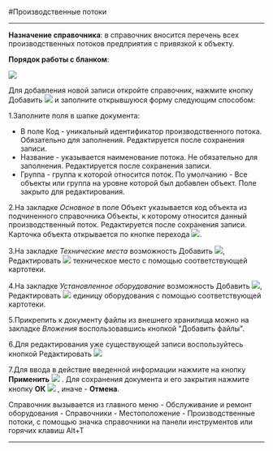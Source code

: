 ﻿#Производственные потоки

----------

**Назначение справочника**: в справочник вносится перечень всех производственных потоков предприятия с привязкой к объекту. 

**Порядок работы с бланком**:

![](topic:Repair.Repair.AddFiles.Screenshot_10822.jpg)

Для добавления новой записи откройте справочник, нажмите кнопку Добавить   ![](topic:Repair.Repair.AddFiles.Btn_Add.png) и заполните открывшуюся форму следующим способом:

1.Заполните поля в шапке документа:

- В поле Код -  уникальный идентификатор производственного потока. Обязательно для заполнения.  Редактируется после сохранения записи.
- Название - указывается наименование потока. Не обязательно для заполнения. Редактируется после сохранения записи.
- Группа - группа к которой относится поток. По умолчанию - Все объекты или группа на уровне которой был добавлен объект. Поле закрыто для редактирования.


2.На закладке *Основное* в поле Объект  указывается код объекта из подчиненного справочника Объекты, к которому относится данный производственный поток. Редактируется после сохранения записи.  Карточка объекта открывается по кнопке перехода ![](topic:Repair.Repair.AddFiles.Btn_go.png). 

3.На закладке *Технические места* возможность Добавить  ![](topic:Repair.Repair.AddFiles.Btn_Add.png), Редактировать  ![](topic:Repair.Repair.AddFiles.Btn_Edit.png) техническое место с помощью соответствующей картотеки.

4.На закладке *Установленное оборудование* возможность Добавить  ![](topic:Repair.Repair.AddFiles.Btn_Add.png), Редактировать  ![](topic:Repair.Repair.AddFiles.Btn_Edit.png) единицу оборудования с помощью соответствующей картотеки. 


5.Прикрепить к документу файлы из внешнего хранилища можно на закладке *Вложения* воспользовавшись кнопкой "Добавить файлы".


6.Для редактирования уже существующей записи воспользуйтесь кнопкой Редактировать ![](topic:Repair.Repair.AddFiles.Btn_Edit.png)

7.Для ввода в действие введенной информации нажмите на кнопку **Применить** ![](topic:Repair.Repair.AddFiles.Btn_OK.png) .
Для сохранения документа и его закрытия нажмите кнопку **ОК**
 ![](topic:Repair.Repair.AddFiles.Btn_Post.png) , иначе  -  **Отмена**.



Справочник вызывается из главного меню - Обслуживание и ремонт оборудования - Справочники - Местоположение - Производственные потоки, с помощью значка справочники на панели инструментов или горячих клавиш  Alt+T 


----------